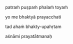 patraṁ puṣpaṁ phalaṁ toyaṁ

yo me bhaktyā prayacchati

tad ahaṁ bhakty-upahṛtam

aśnāmi prayatātmanaḥ